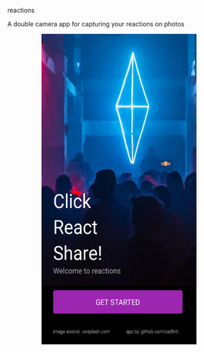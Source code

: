 reactions

A double   camera app for capturing your reactions on photos 

<p align="center">
<img src="./assets/splash.png" width="350px" height="700px" /> 
</p>




